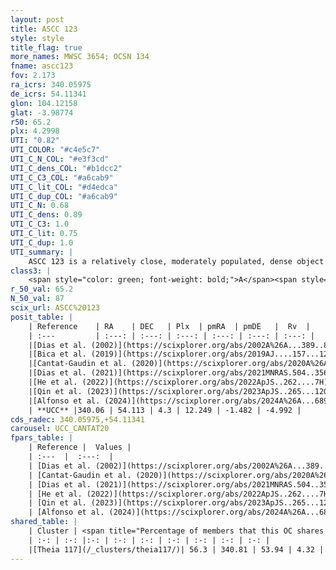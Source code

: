 ```yaml
---
layout: post
title: ASCC 123
style: style
title_flag: true
more_names: MWSC 3654; OCSN 134
fname: ascc123
fov: 2.173
ra_icrs: 340.05975
de_icrs: 54.11341
glon: 104.12158
glat: -3.98774
r50: 65.2
plx: 4.2998
UTI: "0.82"
UTI_COLOR: "#c4e5c7"
UTI_C_N_COL: "#e3f3cd"
UTI_C_dens_COL: "#b1dcc2"
UTI_C_C3_COL: "#a6cab9"
UTI_C_lit_COL: "#d4edca"
UTI_C_dup_COL: "#a6cab9"
UTI_C_N: 0.68
UTI_C_dens: 0.89
UTI_C_C3: 1.0
UTI_C_lit: 0.75
UTI_C_dup: 1.0
UTI_summary: |
    ASCC 123 is a relatively close, moderately populated, dense object of very high C3 quality. It is well-studied in the literature. This object shares a significant percentage of members with a later reported entry.
class3: |
    <span style="color: green; font-weight: bold;">A</span><span style="color: green; font-weight: bold;">A</span>
r_50_val: 65.2
N_50_val: 87
scix_url: ASCC%20123
posit_table: |
    | Reference    | RA    | DEC   | Plx  | pmRA  | pmDE   |  Rv  |
    | :---         | :---: | :---: | :---: | :---: | :---: | :---: |
    |[Dias et al. (2002)](https://scixplorer.org/abs/2002A%26A...389..871D) | 340.65 | 54.26 | -- | 12.55 | -1.03 | -6.46 |
    |[Bica et al. (2019)](https://scixplorer.org/abs/2019AJ....157...12B) | 340.657 | 54.261 | -- | -- | -- | -- |
    |[Cantat-Gaudin et al. (2020)](https://scixplorer.org/abs/2020A%26A...640A...1C) | 340.299 | 53.986 | 4.262 | 12.093 | -1.407 | -- |
    |[Dias et al. (2021)](https://scixplorer.org/abs/2021MNRAS.504..356D) | 340.223 | 54.174 | 4.287 | 12.309 | -1.553 | -3.225 |
    |[He et al. (2022)](https://scixplorer.org/abs/2022ApJS..262....7H) | 340.612 | 54.11 | 4.308 | 12.345 | -1.525 | -- |
    |[Qin et al. (2023)](https://scixplorer.org/abs/2023ApJS..265...12Q) | 340.56 | 53.96 | 4.24 | 11.95 | -1.25 | -4.13 |
    |[Alfonso et al. (2024)](https://scixplorer.org/abs/2024A%26A...689A..18A) | 353.262 | 52.937 | 2.226 | 7.956 | -2.345 | -- |
    | **UCC** |340.06 | 54.113 | 4.3 | 12.249 | -1.482 | -4.992 | 
cds_radec: 340.05975,+54.11341
carousel: UCC_CANTAT20
fpars_table: |
    | Reference |  Values |
    | :---  |  :---:  |
    | [Dias et al. (2002)](https://scixplorer.org/abs/2002A%26A...389..871D) | `E(B-V)=0.1, Dist=250.0, Age=8.41` |
    | [Cantat-Gaudin et al. (2020)](https://scixplorer.org/abs/2020A%26A...640A...1C) | `AVNN=0, DMNN=6.81, AgeNN=7.65` |
    | [Dias et al. (2021)](https://scixplorer.org/abs/2021MNRAS.504..356D) | `Av=0.306, Dist=233, logage=7.793, [Fe/H]=-0.006` |
    | [He et al. (2022)](https://scixplorer.org/abs/2022ApJS..262....7H) | `A0=0.5, logAge=7.7` |
    | [Qin et al. (2023)](https://scixplorer.org/abs/2023ApJS..265...12Q) | `E(B-V)=0.2, m-M=7.39, logt=7.85` |
    | [Alfonso et al. (2024)](https://scixplorer.org/abs/2024A%26A...689A..18A) | `AV=0.00038, MOD=6.81101, logAge=7.87478, Z=-0.0076` |
shared_table: |
    | Cluster | <span title="Percentage of members that this OC shares with the ones listed">%</span>   | RA   | DEC   | Plx   | pmRA  | pmDE  | Rv | UTI |
    | :-: | :-: |:-: | :-: | :-: | :-: | :-: | :-: | :-: |
    |[Theia 117](/_clusters/theia117/)| 56.3 | 340.81 | 53.94 | 4.32 | 12.33 | -1.63 | -4.29 |0.0 |
---
```

